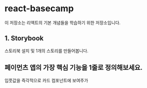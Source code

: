 # react-basecamp

이 저장소는 리액트의 기본 개념들을 학습하기 위한 저장소입니다.

## 1. Storybook

스토리북 설치 및 1개의 스토리를 만들어봅니다.

## 페이먼츠 앱의 가장 핵심 기능을 1줄로 정의해보세요.
입풋값을 즉각적으로 카드 컴포넌트에 보여주가